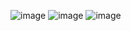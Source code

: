 ![image](https://github.com/Rahul-chaurasiya/Leetcode-Practice-Problem/assets/77222540/70204c29-ea38-49c8-bac0-78fae538b967)
![image](https://github.com/Rahul-chaurasiya/Leetcode-Practice-Problem/assets/77222540/dd258499-04e4-41bb-b0ac-155c528452af)
![image](https://github.com/Rahul-chaurasiya/Leetcode-Practice-Problem/assets/77222540/016620c5-182b-4d27-af9f-0b15ea3443b7)
